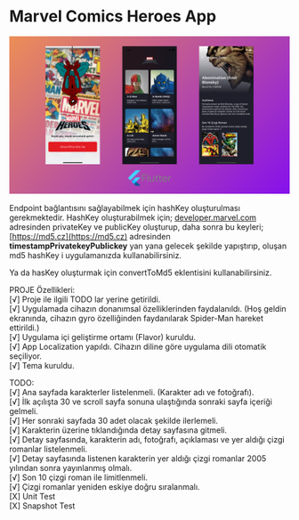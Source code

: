 # Marvel Comics Heroes App

![alt text](https://github.com/alper-mf/marvel_characters_app/blob/main/app_preview/screen_shot.png)

Endpoint bağlantısını sağlayabilmek için hashKey oluşturulması gerekmektedir. HashKey oluşturabilmek için; [developer.marvel.com](http://developer.marvel.com) adresinden privateKey ve publicKey oluşturup, daha sonra bu keyleri; [https://md5.cz](https://md5.cz) adresinden **timestampPrivatekeyPublickey** yan yana gelecek şekilde yapıştırıp, oluşan md5 hashKey i uygulamanızda kullanabilirsiniz. 

Ya da hasKey oluşturmak için convertToMd5 eklentisini kullanabilirsiniz.

PROJE Özellikleri:\
[√] Proje ile ilgili TODO lar yerine getirildi.\
[√] Uygulamada cihazın donanımsal özelliklerinden faydalanıldı. (Hoş geldin ekranında, cihazın gyro özelliğinden faydanılarak Spider-Man hareket ettirildi.)\
[√] Uygulama içi geliştirme ortamı (Flavor) kuruldu.\
[√] App Localization yapıldı. Cihazın diline göre uygulama dili otomatik seçiliyor.\
[√] Tema kuruldu.

TODO:\
[√] Ana sayfada karakterler listelenmeli. (Karakter adı ve fotoğrafı).\
[√] İlk açılışta 30 ve scroll sayfa sonuna ulaştığında sonraki sayfa içeriği gelmeli.\
[√] Her sonraki sayfada 30 adet olacak şekilde ilerlemeli.\
[√] Karakterin üzerine tıklandığında detay sayfasına gitmeli.\
[√] Detay sayfasında, karakterin adı, fotoğrafı, açıklaması ve yer aldığı çizgi romanlar listelenmeli.\
[√] Detay sayfasında listenen karakterin yer aldığı çizgi romanlar 2005 yılından sonra yayınlanmış olmalı.\
[√] Son 10 çizgi roman ile limitlenmeli.\
[√] Çizgi romanlar yeniden eskiye doğru sıralanmalı.\
[X] Unit Test\
[X] Snapshot Test

